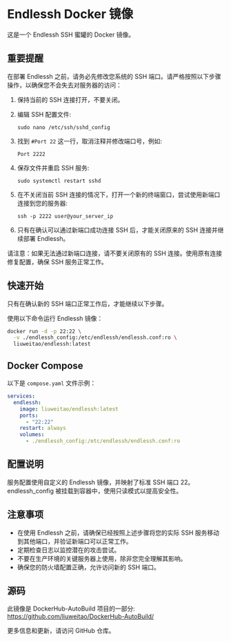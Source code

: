 # Endlessh Docker 镜像

这是一个 Endlessh SSH 蜜罐的 Docker 镜像。

## 重要提醒

在部署 Endlessh 之前，请务必先修改您系统的 SSH 端口。请严格按照以下步骤操作，以确保您不会失去对服务器的访问：

1. 保持当前的 SSH 连接打开，不要关闭。

2. 编辑 SSH 配置文件:
   ```
   sudo nano /etc/ssh/sshd_config
   ```

3. 找到 `#Port 22` 这一行，取消注释并修改端口号，例如:
   ```
   Port 2222
   ```

4. 保存文件并重启 SSH 服务:
   ```
   sudo systemctl restart sshd
   ```

5. 在不关闭当前 SSH 连接的情况下，打开一个新的终端窗口，尝试使用新端口连接到您的服务器:
   ```
   ssh -p 2222 user@your_server_ip
   ```

6. 只有在确认可以通过新端口成功连接 SSH 后，才能关闭原来的 SSH 连接并继续部署 Endlessh。

请注意：如果无法通过新端口连接，请不要关闭原有的 SSH 连接。使用原有连接修复配置，确保 SSH 服务正常工作。

## 快速开始

只有在确认新的 SSH 端口正常工作后，才能继续以下步骤。

使用以下命令运行 Endlessh 镜像：

```bash
docker run -d -p 22:22 \
  -v ./endlessh_config:/etc/endlessh/endlessh.conf:ro \
  liuweitao/endlessh:latest
```

## Docker Compose

以下是 `compose.yaml` 文件示例：

```yaml
services:
  endlessh:
    image: liuweitao/endlessh:latest
    ports:
      - "22:22"
    restart: always
    volumes:
      - ./endlessh_config:/etc/endlessh/endlessh.conf:ro
```

## 配置说明

服务配置使用自定义的 Endlessh 镜像，并映射了标准 SSH 端口 22。endlessh_config 被挂载到容器中，使用只读模式以提高安全性。

## 注意事项

- 在使用 Endlessh 之前，请确保已经按照上述步骤将您的实际 SSH 服务移动到其他端口，并验证新端口可以正常工作。
- 定期检查日志以监控潜在的攻击尝试。
- 不要在生产环境的关键服务器上使用，除非您完全理解其影响。
- 确保您的防火墙配置正确，允许访问新的 SSH 端口。

## 源码

此镜像是 DockerHub-AutoBuild 项目的一部分:
https://github.com/liuweitao/DockerHub-AutoBuild/

更多信息和更新，请访问 GitHub 仓库。
